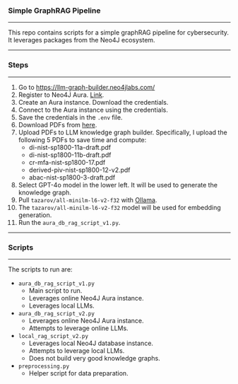 ### Simple GraphRAG Pipeline

---
This repo contains scripts for a simple graphRAG pipeline for cybersecurity. It leverages packages from the Neo4J ecosystem. 


---

### Steps

---

1. Go to https://llm-graph-builder.neo4jlabs.com/
2. Register to Neo4J Aura. [Link](https://console-preview.neo4j.io/).
3. Create an Aura instance. Download the credentials.
4. Connect to the Aura instance using the credentials.
5. Save the credentials in the `.env` file.
6. Download PDFs from [here](https://github.com/fractional-ciso/NIST-Cybersecurity-Documents).
7. Upload PDFs to LLM knowledge graph builder. Specifically, I upload the following 5 PDFs to save time and compute:
   - di-nist-sp1800-11a-draft.pdf
   - di-nist-sp1800-11b-draft.pdf
   - cr-mfa-nist-sp1800-17.pdf
   - derived-piv-nist-sp1800-12-v2.pdf
   - abac-nist-sp1800-3-draft.pdf
8. Select GPT-4o model in the lower left. It will be used to generate the knowledge graph.
9. Pull `tazarov/all-minilm-l6-v2-f32` with [Ollama](https:www.ollama.com/tazarov/all-minilm-l6-v2-f32).
10. The `tazarov/all-minilm-l6-v2-f32` model will be used for embedding generation.
11. Run the `aura_db_rag_script_v1.py`.

---

### Scripts

---

The scripts to run are:
- `aura_db_rag_script_v1.py`
  - Main script to run.
  - Leverages online Neo4J Aura instance.
  - Leverages local LLMs.
- `aura_db_rag_script_v2.py`
  - Leverages online Neo4J Aura instance.
  - Attempts to leverage online LLMs.
- `local_rag_script_v2.py`
  - Leverages local Neo4J database instance.
  - Attempts to leverage local LLMs.
  - Does not build very good knowledge graphs.
- `preprocessing.py`
  - Helper script for data preparation.